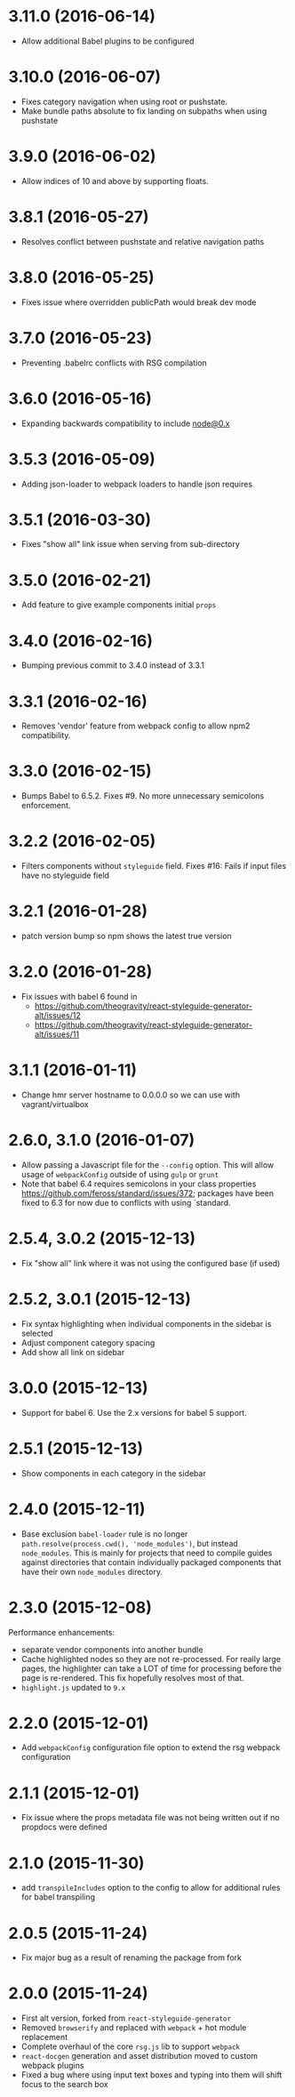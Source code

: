 # 3.11.0 (2016-06-14)
  * Allow additional Babel plugins to be configured

# 3.10.0 (2016-06-07)
  * Fixes category navigation when using root or pushstate.
  * Make bundle paths absolute to fix landing on subpaths when using pushstate

# 3.9.0 (2016-06-02)
  * Allow indices of 10 and above by supporting floats.

# 3.8.1 (2016-05-27)
  * Resolves conflict between pushstate and relative navigation paths

# 3.8.0 (2016-05-25)
  * Fixes issue where overridden publicPath would break dev mode

# 3.7.0 (2016-05-23)
  * Preventing .babelrc conflicts with RSG compilation

# 3.6.0 (2016-05-16)
  * Expanding backwards compatibility to include node@0.x

# 3.5.3 (2016-05-09)
  * Adding json-loader to webpack loaders to handle json requires

# 3.5.1 (2016-03-30)
  * Fixes "show all" link issue when serving from sub-directory

# 3.5.0 (2016-02-21)
  * Add feature to give example components initial `props`

# 3.4.0 (2016-02-16)
  * Bumping previous commit to 3.4.0 instead of 3.3.1

# 3.3.1 (2016-02-16)
  * Removes 'vendor' feature from webpack config to allow npm2 compatibility.

# 3.3.0 (2016-02-15)

  * Bumps Babel to 6.5.2. Fixes #9. No more unnecessary semicolons enforcement.

# 3.2.2 (2016-02-05)

  * Filters components without `styleguide` field. Fixes #16: Fails if input files have no styleguide field

# 3.2.1 (2016-01-28)

  * patch version bump so npm shows the latest true version

# 3.2.0 (2016-01-28)

  * Fix issues with babel 6 found in
    * https://github.com/theogravity/react-styleguide-generator-alt/issues/12
    * https://github.com/theogravity/react-styleguide-generator-alt/issues/11

# 3.1.1 (2016-01-11)

  * Change hmr server hostname to 0.0.0.0 so we can use with vagrant/virtualbox

# 2.6.0, 3.1.0 (2016-01-07)

  * Allow passing a Javascript file for the `--config` option. This will allow usage of `webpackConfig` outside of using `gulp` or `grunt`
  * Note that babel 6.4 requires semicolons in your class properties https://github.com/feross/standard/issues/372; packages have been fixed to 6.3 for now due to conflicts with using `standard.

# 2.5.4, 3.0.2 (2015-12-13)

  * Fix "show all" link where it was not using the configured base (if used)

# 2.5.2, 3.0.1 (2015-12-13)

  * Fix syntax highlighting when individual components in the sidebar is selected
  * Adjust component category spacing
  * Add show all link on sidebar

# 3.0.0 (2015-12-13)

  * Support for babel 6. Use the 2.x versions for babel 5 support.

# 2.5.1 (2015-12-13)

  * Show components in each category in the sidebar

# 2.4.0 (2015-12-11)

  * Base exclusion `babel-loader` rule is no longer `path.resolve(process.cwd(), 'node_modules')`, but instead `node_modules`. This is mainly for projects that need to compile guides against directories that contain individually packaged components that have their own `node_modules` directory.

# 2.3.0 (2015-12-08)

  Performance enhancements:

  * separate vendor components into another bundle
  * Cache highlighted nodes so they are not re-processed. For really large pages, the highlighter can take a LOT of time for processing before the page is re-rendered. This fix hopefully resolves most of that.
  * `highlight.js` updated to `9.x`

# 2.2.0 (2015-12-01)

  * Add `webpackConfig` configuration file option to extend the rsg webpack configuration

# 2.1.1 (2015-12-01)

  * Fix issue where the props metadata file was not being written out if no propdocs were defined

# 2.1.0 (2015-11-30)

  * add `transpileIncludes` option to the config to allow for additional rules for babel transpiling

# 2.0.5 (2015-11-24)

  * Fix major bug as a result of renaming the package from fork

# 2.0.0 (2015-11-24)

  * First alt version, forked from `react-styleguide-generator`
  * Removed `browserify` and replaced with `webpack` + hot module replacement
  * Complete overhaul of the core `rsg.js` lib to support `webpack`
  * `react-docgen` generation and asset distribution moved to custom webpack plugins
  * Fixed a bug where using input text boxes and typing into them will shift focus to the search box
